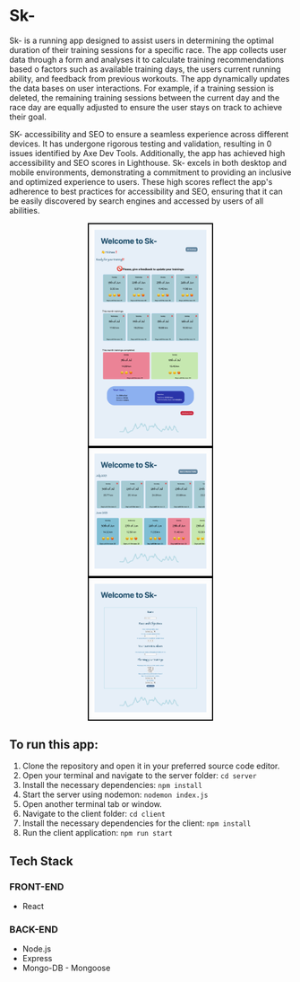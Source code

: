 # Sk-

Sk- is a running app designed to assist users in determining the optimal duration of their training sessions for a specific race. The app collects user data through a form and analyses it to calculate training recommendations based o factors such as available training days, the users current running ability, and feedback from previous workouts. The app dynamically updates the data bases on user interactions. For example, if a training session is deleted, the remaining training sessions between the current day and the race day are equally adjusted to ensure the user stays on track to achieve their goal.

SK- accessibility and SEO to ensure a seamless experience across different devices. It has undergone rigorous testing and validation, resulting in 0 issues identified by Axe Dev Tools.
Additionally, the app has achieved high accessibility and SEO scores in Lighthouse. Sk- excels in both desktop and mobile environments, demonstrating a commitment to providing an inclusive and optimized experience to users. These high scores reflect the app's adherence to best practices for accessibility and SEO, ensuring that it can be easily discovered by search engines and accessed by users of all abilities.

<div style="display: flex; align-items: center; justify-content: center; flex-direction: column;">
  <div style="border: solid black 2px; padding: 10px;">
    <img src="./img/RunnerProfile.png" alt="runner profile" width="200">
  </div>
  <div style="border: solid black 2px; padding: 10px;">
    <img src="./img/allTrainings.png" alt="runner profile" width="200">
  </div>
  <div style="border: solid black 2px; padding: 10px;">
    <img src="./img/newRunnerForm.png" alt="runner profile" width="200">
  </div>
</div>

## To run this app:
1. Clone the repository and open it in your preferred source code editor.
2. Open your terminal and navigate to the server folder:
    `cd server`
3. Install the necessary dependencies:
    `npm install`
4. Start the server using nodemon:
    `nodemon index.js`
5. Open another terminal tab or window.
6. Navigate to the client folder:
    `cd client`
7. Install the necessary dependencies for the client:
    `npm install`
8. Run the client application:
    `npm run start`

## Tech Stack
### FRONT-END
  - React

### BACK-END
  - Node.js
  - Express
  - Mongo-DB - Mongoose

